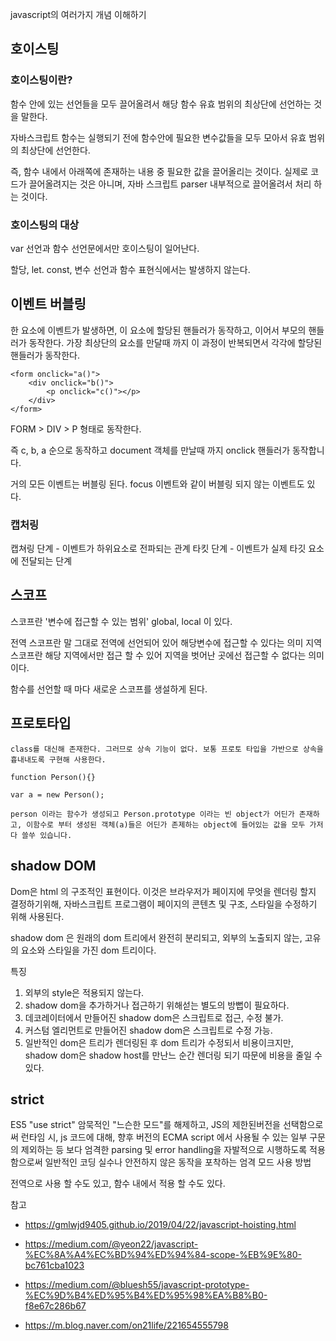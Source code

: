 javascript의 여러가지 개념 이해하기 

## 호이스팅

### 호이스팅이란?
함수 안에 있는 선언들을 모두 끌어올려서 해당 함수 유효 범위의 최상단에 선언하는 것을 말한다.

자바스크립트 함수는 실행되기 전에 함수안에 필요한 변수값들을 모두 모아서 유효 범위의 최상단에 선언한다.

즉, 함수 내에서 아래쪽에 존재하는 내용 중 필요한 값을 끌어올리는 것이다.
실제로 코드가 끌어올려지는 것은 아니며, 자바 스크립트 parser 내부적으로 끌어올려서 처리 하는 것이다.

### 호이스팅의 대상
var 선언과 함수 선언문에서만 호이스팅이 일어난다.

할당, let. const, 변수 선언과 함수 표현식에서는 발생하지 않는다.


## 이벤트 버블링

한 요소에 이벤트가 발생하면, 이 요소에 할당된 핸들러가 동작하고, 이어서 부모의 핸들러가 동작한다. 가장 최상단의 요소를 만달때 까지 이 과정이 반복되면서 각각에 할당된 핸들러가 동작한다.

    <form onclick="a()">
        <div onclick="b()">
            <p onclick="c()"></p>
        </div>
    </form>

FORM > DIV > P 형태로 동작한다.

즉 c, b, a 순으로 동작하고 document 객체를 만날때 까지 onclick 핸들러가 동작합니다. 

거의 모든 이벤트는 버블링 된다.
focus 이벤트와 같이 버블링 되지 않는 이벤트도 있다.

### 캡처링

캡쳐링 단계 - 이벤트가 하위요소로 전파되는 관계
타킷 단계 - 이벤트가 실제 타깃 요소에 전달되는 단계

 
## 스코프

스코프란 '변수에 접근할 수 있는 범위' global, local 이 있다. 

전역 스코프란 말 그대로 전역에 선언되어 있어 해당변수에 접근할 수 있다는 의미
지역 스코프란 해당 지역에서만 접근 할 수 있어 지역을 벗어난 곳에선 접근할 수 없다는 의미이다. 

함수를 선언할 때 마다 새로운 스코프를 생설하게 된다.


## 프로토타입
    class를 대신해 존재한다. 그러므로 상속 기능이 없다. 보통 프로토 타입을 가반으로 상속을 흉내내도록 구현해 사용한다. 

    function Person(){}

    var a = new Person();

    person 이라는 함수가 생성되고 Person.prototype 이라는 빈 object가 어딘가 존재하고, 이함수로 부터 생성된 객체(a)들은 어딘가 존제하는 object에 들어있는 값을 모두 가저다 쓸쑤 있습니다. 


## shadow DOM

Dom은 html 의 구조적인 표현이다. 이것은 브라우저가 페이지에 무엇을 렌더링 할지 결정하기위해, 자바스크립트 프로그램이 페이지의 콘텐츠 및 구조, 스타일을 수정하기 위해 사용된다. 

shadow dom 은 원래의 dom 트리에서 완전히 분리되고, 외부의 노출되지 않는, 고유의 요소와 스타일을 가진 dom 트리이다.

특징 
1. 외부의 style은 적용되지 않는다.
2. shadow dom을 추가하거나 접근하기 위해섣는 별도의 방뻡이 필요하다.
3. 데코레이터에서 만들어진 shadow dom은 스크립트로 접근, 수정 불가.
4. 커스텀 엘리먼트로 만들어진 shadow dom은 스크립트로 수정 가능.
5. 일반적인 dom은 트리가 렌더링된 후 dom 트리가 수정되서 비용이크지만, shadow dom은 shadow host를 만난느 순간 렌더링 되기 따문에 비용을 줄일 수 있다. 


## strict

ES5 "use strict" 
암묵적인 "느슨한 모드"를 해제하고, JS의 제한된버전을 선택함으로써 
런타임 시, js 코드에 대해, 향후 버전의 ECMA script 에서 사용될 수 있는 일부 구문의 제외하는 등 보다 엄격한 parsing 및 error handling을 자발적으로 시행하도록 적용함으로써 일반적인 코딩 실수나 안전하지 않은 동작을 포착하는 엄격 모드 사용 방법

전역으로 사용 할 수도 있고, 함수 내에서 적용 할 수도 있다. 


참고 

- https://gmlwjd9405.github.io/2019/04/22/javascript-hoisting.html

- https://medium.com/@yeon22/javascript-%EC%8A%A4%EC%BD%94%ED%94%84-scope-%EB%9E%80-bc761cba1023
- https://medium.com/@bluesh55/javascript-prototype-%EC%9D%B4%ED%95%B4%ED%95%98%EA%B8%B0-f8e67c286b67
- https://m.blog.naver.com/on21life/221654555798
